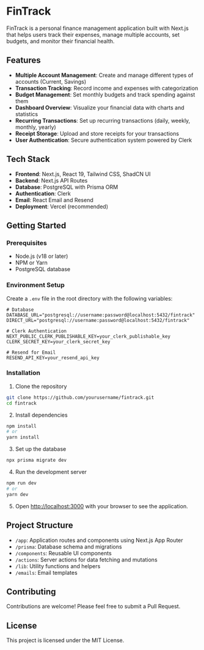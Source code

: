 # FinTrack

FinTrack is a personal finance management application built with Next.js that helps users track their expenses, manage multiple accounts, set budgets, and monitor their financial health.

## Features

- **Multiple Account Management**: Create and manage different types of accounts (Current, Savings)
- **Transaction Tracking**: Record income and expenses with categorization
- **Budget Management**: Set monthly budgets and track spending against them
- **Dashboard Overview**: Visualize your financial data with charts and statistics
- **Recurring Transactions**: Set up recurring transactions (daily, weekly, monthly, yearly)
- **Receipt Storage**: Upload and store receipts for your transactions
- **User Authentication**: Secure authentication system powered by Clerk

## Tech Stack

- **Frontend**: Next.js, React 19, Tailwind CSS, ShadCN UI
- **Backend**: Next.js API Routes
- **Database**: PostgreSQL with Prisma ORM
- **Authentication**: Clerk
- **Email**: React Email and Resend
- **Deployment**: Vercel (recommended)

## Getting Started

### Prerequisites

- Node.js (v18 or later)
- NPM or Yarn
- PostgreSQL database

### Environment Setup

Create a `.env` file in the root directory with the following variables:

```
# Database
DATABASE_URL="postgresql://username:password@localhost:5432/fintrack"
DIRECT_URL="postgresql://username:password@localhost:5432/fintrack"

# Clerk Authentication
NEXT_PUBLIC_CLERK_PUBLISHABLE_KEY=your_clerk_publishable_key
CLERK_SECRET_KEY=your_clerk_secret_key

# Resend for Email
RESEND_API_KEY=your_resend_api_key
```

### Installation

1. Clone the repository

```bash
git clone https://github.com/yourusername/fintrack.git
cd fintrack
```

2. Install dependencies

```bash
npm install
# or
yarn install
```

3. Set up the database

```bash
npx prisma migrate dev
```

4. Run the development server

```bash
npm run dev
# or
yarn dev
```

5. Open [http://localhost:3000](http://localhost:3000) with your browser to see the application.

## Project Structure

- `/app`: Application routes and components using Next.js App Router
- `/prisma`: Database schema and migrations
- `/components`: Reusable UI components
- `/actions`: Server actions for data fetching and mutations
- `/lib`: Utility functions and helpers
- `/emails`: Email templates

## Contributing

Contributions are welcome! Please feel free to submit a Pull Request.

## License

This project is licensed under the MIT License.

